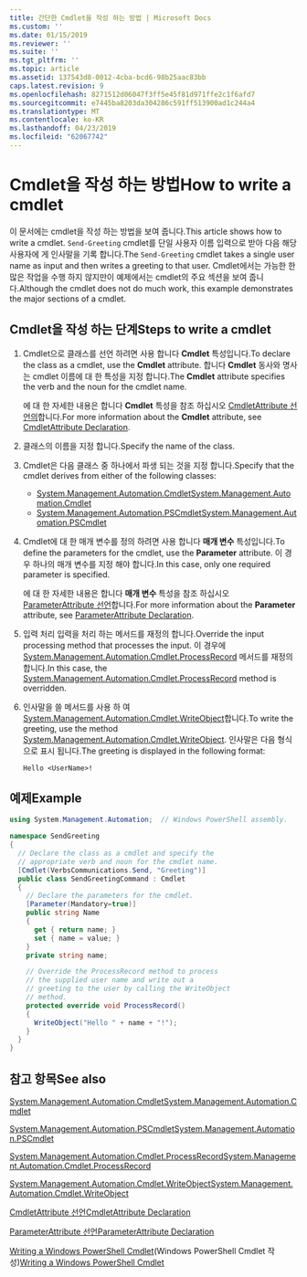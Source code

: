 ```yaml
---
title: 간단한 Cmdlet을 작성 하는 방법 | Microsoft Docs
ms.custom: ''
ms.date: 01/15/2019
ms.reviewer: ''
ms.suite: ''
ms.tgt_pltfrm: ''
ms.topic: article
ms.assetid: 137543d8-0012-4cba-bcd6-98b25aac83bb
caps.latest.revision: 9
ms.openlocfilehash: 8271512d06047f3ff5e45f81d971ffe2c1f6afd7
ms.sourcegitcommit: e7445ba8203da304286c591ff513900ad1c244a4
ms.translationtype: MT
ms.contentlocale: ko-KR
ms.lasthandoff: 04/23/2019
ms.locfileid: "62067742"
---
```

# <a name="how-to-write-a-cmdlet"></a><span data-ttu-id="9f785-102">Cmdlet을 작성 하는 방법</span><span class="sxs-lookup"><span data-stu-id="9f785-102">How to write a cmdlet</span></span>

<span data-ttu-id="9f785-103">이 문서에는 cmdlet을 작성 하는 방법을 보여 줍니다.</span><span class="sxs-lookup"><span data-stu-id="9f785-103">This article shows how to write a cmdlet.</span></span> <span data-ttu-id="9f785-104">`Send-Greeting` cmdlet를 단일 사용자 이름 입력으로 받아 다음 해당 사용자에 게 인사말을 기록 합니다.</span><span class="sxs-lookup"><span data-stu-id="9f785-104">The `Send-Greeting` cmdlet takes a single user name as input and then writes a greeting to that user.</span></span> <span data-ttu-id="9f785-105">Cmdlet에서는 가능한 한 많은 작업을 수행 하지 않지만이 예제에서는 cmdlet의 주요 섹션을 보여 줍니다.</span><span class="sxs-lookup"><span data-stu-id="9f785-105">Although the cmdlet does not do much work, this example demonstrates the major sections of a cmdlet.</span></span>

## <a name="steps-to-write-a-cmdlet"></a><span data-ttu-id="9f785-106">Cmdlet을 작성 하는 단계</span><span class="sxs-lookup"><span data-stu-id="9f785-106">Steps to write a cmdlet</span></span>

1. <span data-ttu-id="9f785-107">Cmdlet으로 클래스를 선언 하려면 사용 합니다 **Cmdlet** 특성입니다.</span><span class="sxs-lookup"><span data-stu-id="9f785-107">To declare the class as a cmdlet, use the **Cmdlet** attribute.</span></span> <span data-ttu-id="9f785-108">합니다 **Cmdlet** 동사와 명사는 cmdlet 이름에 대 한 특성을 지정 합니다.</span><span class="sxs-lookup"><span data-stu-id="9f785-108">The **Cmdlet** attribute specifies the verb and the noun for the cmdlet name.</span></span>

   <span data-ttu-id="9f785-109">에 대 한 자세한 내용은 합니다 **Cmdlet** 특성을 참조 하십시오 [CmdletAttribute 선언의](cmdlet-attribute-declaration.md)합니다.</span><span class="sxs-lookup"><span data-stu-id="9f785-109">For more information about the **Cmdlet** attribute, see [CmdletAttribute Declaration](cmdlet-attribute-declaration.md).</span></span>

2. <span data-ttu-id="9f785-110">클래스의 이름을 지정 합니다.</span><span class="sxs-lookup"><span data-stu-id="9f785-110">Specify the name of the class.</span></span>

3. <span data-ttu-id="9f785-111">Cmdlet은 다음 클래스 중 하나에서 파생 되는 것을 지정 합니다.</span><span class="sxs-lookup"><span data-stu-id="9f785-111">Specify that the cmdlet derives from either of the following classes:</span></span>

   * [<span data-ttu-id="9f785-112">System.Management.Automation.Cmdlet</span><span class="sxs-lookup"><span data-stu-id="9f785-112">System.Management.Automation.Cmdlet</span></span>](/dotnet/api/System.Management.Automation.Cmdlet)
   * [<span data-ttu-id="9f785-113">System.Management.Automation.PSCmdlet</span><span class="sxs-lookup"><span data-stu-id="9f785-113">System.Management.Automation.PSCmdlet</span></span>](/dotnet/api/System.Management.Automation.PSCmdlet)

4. <span data-ttu-id="9f785-114">Cmdlet에 대 한 매개 변수를 정의 하려면 사용 합니다 **매개 변수** 특성입니다.</span><span class="sxs-lookup"><span data-stu-id="9f785-114">To define the parameters for the cmdlet, use the **Parameter** attribute.</span></span> <span data-ttu-id="9f785-115">이 경우 하나의 매개 변수를 지정 해야 합니다.</span><span class="sxs-lookup"><span data-stu-id="9f785-115">In this case, only one required parameter is specified.</span></span>

   <span data-ttu-id="9f785-116">에 대 한 자세한 내용은 합니다 **매개 변수** 특성을 참조 하십시오 [ParameterAttribute 선언](parameter-attribute-declaration.md)합니다.</span><span class="sxs-lookup"><span data-stu-id="9f785-116">For more information about the **Parameter** attribute, see [ParameterAttribute Declaration](parameter-attribute-declaration.md).</span></span>

5. <span data-ttu-id="9f785-117">입력 처리 입력을 처리 하는 메서드를 재정의 합니다.</span><span class="sxs-lookup"><span data-stu-id="9f785-117">Override the input processing method that processes the input.</span></span> <span data-ttu-id="9f785-118">이 경우에 [System.Management.Automation.Cmdlet.ProcessRecord](/dotnet/api/System.Management.Automation.Cmdlet.ProcessRecord) 메서드를 재정의 합니다.</span><span class="sxs-lookup"><span data-stu-id="9f785-118">In this case, the [System.Management.Automation.Cmdlet.ProcessRecord](/dotnet/api/System.Management.Automation.Cmdlet.ProcessRecord) method is overridden.</span></span>

6. <span data-ttu-id="9f785-119">인사말을 쓸 메서드를 사용 하 여 [System.Management.Automation.Cmdlet.WriteObject](/dotnet/api/System.Management.Automation.Cmdlet.WriteObject)합니다.</span><span class="sxs-lookup"><span data-stu-id="9f785-119">To write the greeting, use the method [System.Management.Automation.Cmdlet.WriteObject](/dotnet/api/System.Management.Automation.Cmdlet.WriteObject).</span></span>
   <span data-ttu-id="9f785-120">인사말은 다음 형식으로 표시 됩니다.</span><span class="sxs-lookup"><span data-stu-id="9f785-120">The greeting is displayed in the following format:</span></span>

   ```Output
   Hello <UserName>!
   ```

## <a name="example"></a><span data-ttu-id="9f785-121">예제</span><span class="sxs-lookup"><span data-stu-id="9f785-121">Example</span></span>

```csharp
using System.Management.Automation;  // Windows PowerShell assembly.

namespace SendGreeting
{
  // Declare the class as a cmdlet and specify the
  // appropriate verb and noun for the cmdlet name.
  [Cmdlet(VerbsCommunications.Send, "Greeting")]
  public class SendGreetingCommand : Cmdlet
  {
    // Declare the parameters for the cmdlet.
    [Parameter(Mandatory=true)]
    public string Name
    {
      get { return name; }
      set { name = value; }
    }
    private string name;

    // Override the ProcessRecord method to process
    // the supplied user name and write out a
    // greeting to the user by calling the WriteObject
    // method.
    protected override void ProcessRecord()
    {
      WriteObject("Hello " + name + "!");
    }
  }
}
```

## <a name="see-also"></a><span data-ttu-id="9f785-122">참고 항목</span><span class="sxs-lookup"><span data-stu-id="9f785-122">See also</span></span>

[<span data-ttu-id="9f785-123">System.Management.Automation.Cmdlet</span><span class="sxs-lookup"><span data-stu-id="9f785-123">System.Management.Automation.Cmdlet</span></span>](/dotnet/api/System.Management.Automation.Cmdlet)

[<span data-ttu-id="9f785-124">System.Management.Automation.PSCmdlet</span><span class="sxs-lookup"><span data-stu-id="9f785-124">System.Management.Automation.PSCmdlet</span></span>](/dotnet/api/System.Management.Automation.PSCmdlet)

[<span data-ttu-id="9f785-125">System.Management.Automation.Cmdlet.ProcessRecord</span><span class="sxs-lookup"><span data-stu-id="9f785-125">System.Management.Automation.Cmdlet.ProcessRecord</span></span>](/dotnet/api/System.Management.Automation.Cmdlet.ProcessRecord)

[<span data-ttu-id="9f785-126">System.Management.Automation.Cmdlet.WriteObject</span><span class="sxs-lookup"><span data-stu-id="9f785-126">System.Management.Automation.Cmdlet.WriteObject</span></span>](/dotnet/api/System.Management.Automation.Cmdlet.WriteObject)

[<span data-ttu-id="9f785-127">CmdletAttribute 선언</span><span class="sxs-lookup"><span data-stu-id="9f785-127">CmdletAttribute Declaration</span></span>](cmdlet-attribute-declaration.md)

[<span data-ttu-id="9f785-128">ParameterAttribute 선언</span><span class="sxs-lookup"><span data-stu-id="9f785-128">ParameterAttribute Declaration</span></span>](parameter-attribute-declaration.md)

<span data-ttu-id="9f785-129">[Writing a Windows PowerShell Cmdlet](writing-a-windows-powershell-cmdlet.md)(Windows PowerShell Cmdlet 작성)</span><span class="sxs-lookup"><span data-stu-id="9f785-129">[Writing a Windows PowerShell Cmdlet](writing-a-windows-powershell-cmdlet.md)</span></span>